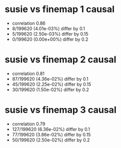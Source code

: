 # susie vs finemap  1 causal

- correlation 0.86
- 8/199620 (4.01e-03%) differ by 0.1
- 5/199620 (2.50e-03%) differ by 0.15
- 0/199620 (0.00e+00%) differ by 0.2


# susie vs finemap  2 causal

- correlation 0.81
- 87/199620 (4.36e-02%) differ by 0.1
- 45/199620 (2.25e-02%) differ by 0.15
- 30/199620 (1.50e-02%) differ by 0.2


# susie vs finemap  3 causal

- correlation 0.79
- 127/199620 (6.36e-02%) differ by 0.1
- 77/199620 (3.86e-02%) differ by 0.15
- 50/199620 (2.50e-02%) differ by 0.2


